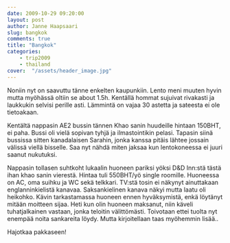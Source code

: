 ```yaml
---
date: 2009-10-29 09:20:00
layout: post
author: Janne Haapsaari
slug: bangkok
comments: true
title: "Bangkok"
categories:
    - trip2009
    - thailand
cover:  "/assets/header_image.jpg"
---
```


Noniin nyt on saavuttu tänne enkelten kaupunkiin. Lento meni muuten hyvin
mutta myöhässä oltiin se about 1.5h. Kentällä hommat sujuivat rivakasti ja
laukkukin selvisi perille asti. Lämmintä on vajaa 30 astetta ja sateesta ei
ole tietoakaan.

Kentältä nappasin AE2 bussin tännen Khao sanin huudeille hintaan 150BHT, ei
paha. Bussi oli vielä sopivan tyhjä ja ilmastointikin pelasi. Tapasin siinä
bussissa sitten kanadalaisen Sarahin, jonka kanssa pitäis lähtee jossain
välissä viellä bisselle. Saa nyt nähdä miten jaksaa kun lentokoneessa ei juuri
saanut nukutuksi.

Nappasin tollasen suhtkoht lukaalin huoneen pariksi yöksi D&D Inn:stä tästä
ihan khao sanin vierestä. Hintaa tuli 550BHT/yö single roomille. Huoneessa on
AC, oma suihku ja WC sekä telkkari. TV:stä tosin ei näkynyt ainuttakaan
englanninkielistä kanavaa. Saksankielinen kanava näkyi mutta laatu oli
heikohko. Kävin tarkastamassa huoneen ennen hyväksymistä, enkä löytänyt mitään
moitteen sijaa. Heti kun olin huoneen maksanut, niin käveli tuhatjalkainen
vastaan, jonka teloitin välittömästi. Toivotaan ettei tuolta nyt enempää noita
sankareita löydy. Mutta kirjoitellaan taas myöhemmin lisää..

Hajotkaa pakkaseen!
